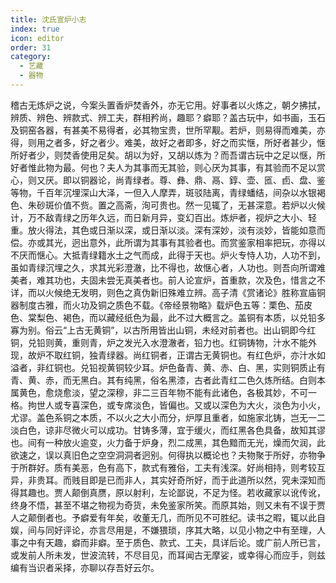 ```yaml
---
title: 沈氏宣炉小志
index: true
icon: editor
order: 31
category:
  - 艺藏
  - 器物
---
```


稽古无炼炉之说，今案头置香炉焚香外，亦无它用。好事者以火炼之，朝夕拂拭，辨质、辨色、辨款式、辨工夫，群相矜尚，趣耶？癖耶？盖古玩中，如书画，玉石及铜窑各器，有甚美不易得者，必其物宝贵，世所罕觏。若炉，则易得而难美，亦得，则用之者多，好之者少。难美，故好之者即多，好之而实惬，所好者甚少，惬所好者少，则焚香使用足矣。胡以为好，又胡以炼为？而吾谓古玩中之足以惬，所好者惟此物为最。何也？夫人为其事而无其验，则心厌为其事，有其验而不足以赏心，则又厌。即以铜器论，尚青绿者。尊、彝、鼎、鬲、錞、壶、匜、卣、盘、鉴等物，千百年沉埋深山大泽，一但入人摩弄，斑驳陆离，青绿蟠结，间杂以水银褐色、朱砂斑价值不赀。置之高斋，洵可贵也。然一见辄了，无甚深意。若炉以火候计，万不敌青绿之历年久远，而日新月异，变幻百出。炼炉者，视炉之大小、轻重。放火得法，其色或日渐以深，或日渐以淡。深有深妙，淡有淡妙，皆能如意而偿。亦或其光，迥出意外，此所谓为其事有其验者也。而赏鉴家相率把玩，亦得以不厌而惬心。大抵青绿籍水土之气而成，此得于天也。炉火专恃人功，人功不到，虽如青绿沉埋之久，求其光彩澄澈，比不得也，故惬心者，人功也。则吾向所谓难美者，难其功也，夫固未尝无真美者也。前人论宣炉，首重款，次及色，惜言之不详，而以火候绝无发明，则色之真伪新旧殊难立辨。高子清《赏诸论》胜称宣庙铜器制度古雅，而火功及铜之质色不载。《帝经景物略》载炉色五等：栗色、茄皮色、棠梨色、褐色，而以藏经纸色为最，此不过大概言之。盖铜有本质，以兑铅多寡为别。俗云“上古无黄铜”，以古所用皆出山铜，未经对前者也。出山铜即今红铜，兑铅则黄，重则青，炉之发光入水澄澈者，铅力也。红铜铸物，汁水不能外现，故炉不取红铜，独青绿器。尚红铜者，正谓古无黄铜也。有红色炉，亦汁水如溢者，非红铜也。兑铅视黄铜较少耳。炉色备青、黄、赤、白、黑，实则铜质止有青、黄、赤，而无黑白。其有纯黑，俗名黑漆，古者此青红二色久炼所结。白则本属黄色，愈烧愈淡，望之深穆，非二三百年物不能有此诸色，各极其妙，不可一格。拘世人或专喜深色，或专席淡色，皆偏也。又或以深色为大火，淡色为小火，尤谬。盖色系铜之本质，不以火之大小而分，炉厚且重者，如施家北铸，岂无一二淡白色，谅非尽微火可以成功。甘铸多薄，宜于缓火，而红黑各色具备，故知其谬也。间有一种放火逾变，火力备于炉身，烈二成黑，其色黯而无光，燥而欠润，此欲速之，误以真旧色之空空洞洞者迥别。何得执以概论也？夫物聚于所好，亦物争于所群好。质有美恶，色有高下，款式有雅俗，工夫有浅深。好尚相持，则考较互异，非贵耳。而贱目即是已而非人，其实好奇所好，而于此道所以然，究未深知而得其趣也。贾人颠倒真赝，原以射利，左论鄙说，不足为怪。若收藏家以讹传讹，终身不悟，甚至不堪之物视为奇货，未免鉴家所笑。而原其始，则又未有不误于贾人之颠倒者也。予癖爱有年矣，收董无几，而所见不可胜纪。读书之暇，辄以此自娱，间与同好评论，亦言尽用是，不嫌猥琐，序其大略，以见小物之中有至理，人事之中有天趣，癖而非癖。至于质色、款式、工夫，具详后论。或广前人所已言，或发前人所未发，世波流转，不尽目见，而耳闻古无摩娑，或幸得心而应手，则兹编有当识者采择，亦聊以存吾好云尔。  
